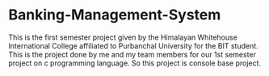 # Banking-Management-System
This is the first semester project given by the Himalayan Whitehouse International College affiliated to Purbanchal University for the BIT student.
This is the project done by me and my team members for our 1st semester project on c programming language. 
So this project is console base project.
